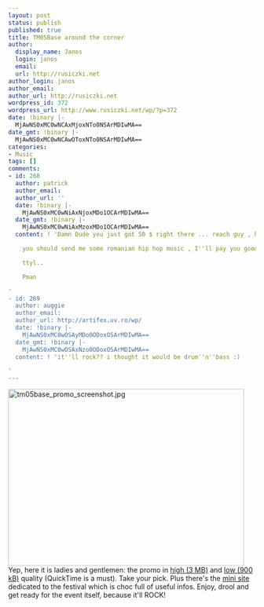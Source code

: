 ```yaml
---
layout: post
status: publish
published: true
title: TM05Base around the corner
author:
  display_name: Janos
  login: janos
  email: 
  url: http://rusiczki.net
author_login: janos
author_email: 
author_url: http://rusiczki.net
wordpress_id: 372
wordpress_url: http://www.rusiczki.net/wp/?p=372
date: !binary |-
  MjAwNS0xMC0wNCAxMjoxNTo0NSArMDIwMA==
date_gmt: !binary |-
  MjAwNS0xMC0wNCAwOToxNTo0NSArMDIwMA==
categories:
- Music
tags: []
comments:
- id: 268
  author: patrick
  author_email: 
  author_url: ''
  date: !binary |-
    MjAwNS0xMC0wNiAxNjoxMDo1OCArMDIwMA==
  date_gmt: !binary |-
    MjAwNS0xMC0wNiAxMzoxMDo1OCArMDIwMA==
  content: ! 'Damn Dude you just got 50 $ right there ... reach guy , huh?

    you should send me some romanian hip hop music , I''ll pay you good ....

    ttyl..

    Pman

'
- id: 269
  author: auggie
  author_email: 
  author_url: http://artifex.uv.ro/wp/
  date: !binary |-
    MjAwNS0xMC0wOSAyMDo0ODoxOSArMDIwMA==
  date_gmt: !binary |-
    MjAwNS0xMC0wOSAxNzo0ODoxOSArMDIwMA==
  content: ! 'it''ll rock?? i thought it would be drum''n''bass :)

'
---
```

<p><img src="http://www.rusiczki.net/blog/blogpics/tm05base_promo_screenshot.jpg" alt="tm05base_promo_screenshot.jpg" width="480" height="360" class="image" /><br />
Yep, here it is ladies and gentlemen: the promo in <a href="http://www.tmbase.ro/tm05base/promo/tm05base_large.mov">high (3 MB)</a> and <a href="http://www.tmbase.ro/tm05base/promo/tm05base_small.mov">low (900 kB)</a> quality (QuickTime is a must). Take your pick. Plus there's the <a href="http://tmbase.ro/tm05base/main02.htm">mini site</a> dedicated to the festival which is choc full of useful infos. Enjoy, drool and get ready for the event itself, because it'll ROCK!</p>
